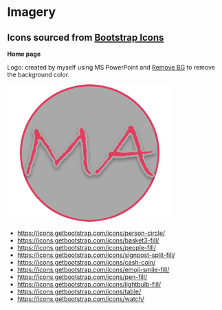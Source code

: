 # Imagery

## Icons sourced from [Bootstrap Icons](https://icons.getbootstrap.com/)

**Home page**

Logo: created by myself using MS PowerPoint and [Remove BG](https://www.remove.bg/) to remove the background color.

<img src="media/logo.jpg">

* https://icons.getbootstrap.com/icons/person-circle/
* https://icons.getbootstrap.com/icons/basket3-fill/
* https://icons.getbootstrap.com/icons/people-fill/
* https://icons.getbootstrap.com/icons/signpost-split-fill/
* https://icons.getbootstrap.com/icons/cash-coin/
* https://icons.getbootstrap.com/icons/emoji-smile-fill/
* https://icons.getbootstrap.com/icons/pen-fill/
* https://icons.getbootstrap.com/icons/lightbulb-fill/
* https://icons.getbootstrap.com/icons/table/
* https://icons.getbootstrap.com/icons/watch/